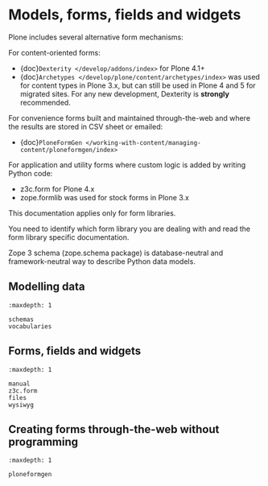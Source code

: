 # Models, forms, fields and widgets

Plone includes several alternative form mechanisms:

For content-oriented forms:

- {doc}`Dexterity </develop/addons/index>` for Plone 4.1+
- {doc}`Archetypes </develop/plone/content/archetypes/index>` was used for content types in Plone 3.x, but can still be used in Plone 4 and 5 for migrated sites. For any new development, Dexterity is **strongly** recommended.

For convenience forms built and maintained through-the-web and where the results are stored in CSV sheet or emailed:

- {doc}`PloneFormGen </working-with-content/managing-content/ploneformgen/index>`

For application and utility forms where custom logic is added by writing Python code:

- z3c.form for Plone 4.x
- zope.formlib was used for stock forms in Plone 3.x

This documentation applies only for form libraries.

You need to identify which form library you are dealing with and read the form library specific
documentation.

Zope 3 schema (zope.schema package) is database-neutral and framework-neutral way to describe Python data models.

## Modelling data

```{toctree}
:maxdepth: 1

schemas
vocabularies
```

## Forms, fields and widgets

```{toctree}
:maxdepth: 1

manual
z3c.form
files
wysiwyg
```

## Creating forms through-the-web without programming

```{toctree}
:maxdepth: 1

ploneformgen
```
